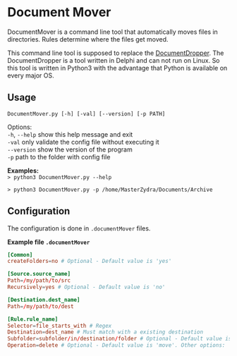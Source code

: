 # Document Mover
DocumentMover is a command line tool that automatically moves files in directories. Rules determine where the files get moved.

This command line tool is supposed to replace the [DocumentDropper](https://github.com/MasterZydra/DocumentDropper). The DocumentDropper is a tool written in Delphi and can not run on Linux. So this tool is written in Python3 with the advantage that Python is available on every major OS.

## Usage
`DocumentMover.py [-h] [-val] [--version] [-p PATH]`

Options:  
`-h`, `--help` show this help message and exit  
`-val` only validate the config file without executing it  
`--version` show the version of the program  
`-p` path to the folder with config file

**Examples:**  
`> python3 DocumentMover.py --help`

`> python3 DocumentMover.py -p /home/MasterZydra/Documents/Archive`

## Configuration
The configuration is done in `.documentMover` files.

**Example file `.documentMover`**
```TOML
[Common]
createFolders=no # Optional - Default value is 'yes'

[Source.source_name]
Path=/my/path/to/src
Recursively=yes # Optional - Default value is 'no'

[Destination.dest_name]
Path=/my/path/to/dest

[Rule.rule_name]
Selector=file_starts_with # Regex
Destination=dest_name # Must match with a existing destination
Subfolder=subfolder/in/destination/folder # Optional - Default value is ''
Operation=delete # Optional - Default value is 'move'. Other options: 'copy', 'delete'
```
